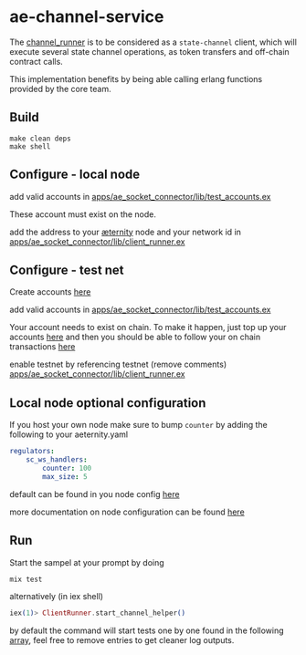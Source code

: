 # ae-channel-service

The [channel_runner](apps/ae_socket_connector/lib/channel_runner.ex) is to be considered as a `state-channel` client, which will execute several state channel operations, as token transfers and off-chain contract calls.

This implementation benefits by being able calling erlang functions provided by the core team.

## Build

```
make clean deps
make shell
```

## Configure - local node

add valid accounts in [apps/ae_socket_connector/lib/test_accounts.ex](apps/ae_socket_connector/lib/test_accounts.ex)

These account must exist on the node.

add the address to your [æternity](https://github.com/aeternity/aeternity) node and your network id in [apps/ae_socket_connector/lib/client_runner.ex](apps/ae_socket_connector/lib/client_runner.ex#L8)

## Configure - test net

Create accounts [here](http://aeternity.com/documentation-hub/tutorials/account-creation-in-ae-cli/)

add valid accounts in [apps/ae_socket_connector/lib/test_accounts.ex](apps/ae_socket_connector/lib/test_accounts.ex)

Your account needs to exist on chain. To make it happen, just top up your accounts
[here](https://testnet.faucet.aepps.com/) and then you should be able to follow your on chain transactions [here](https://testnet.explorer.aepps.com)

enable testnet by referencing testnet (remove comments) [apps/ae_socket_connector/lib/client_runner.ex](apps/ae_socket_connector/lib/client_runner.ex#L7-L8)

## Local node optional configuration

If you host your own node make sure to bump `counter`
by adding the following to your aeternity.yaml

```yaml
regulators:
    sc_ws_handlers:
        counter: 100
        max_size: 5
```

default can be found in you node config [here](https://github.com/aeternity/aeternity/blob/master/apps/aeutils/priv/aeternity_config_schema.json)

more documentation on node configuration can be found [here](https://github.com/aeternity/aeternity/blob/master/docs/configuration.md)

## Run

Start the sampel at your prompt by doing 
```bash
mix test
```

alternatively (in iex shell)
```elixir
iex(1)> ClientRunner.start_channel_helper()
```

by default the command will start tests one by one found in the following [array](apps/ae_socket_connector/lib/client_runner.ex#L21), feel free to remove entries to get cleaner log outputs.
